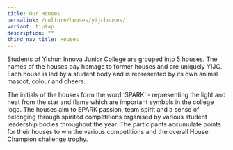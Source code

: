 ```yaml
---
title: Our Houses
permalink: /culture/houses/yijchouses/
variant: tiptap
description: ""
third_nav_title: Houses
---
```

<p>Students of Yishun Innova Junior College are grouped into 5 houses. The names of the houses pay homage to former houses and are uniquely YIJC. Each house is led by a student body and is represented by its own animal mascot, colour and cheers. </p><p>The initials of the houses form the word ‘SPARK’ - representing the light and heat from the star and flame which are important symbols in the college logo. The houses aim to SPARK passion, team spirit and a sense of belonging through spirited competitions organised by various student leadership bodies throughout the year. The participants accumulate points for their houses to win the various competitions and the overall House Champion challenge trophy.</p>
